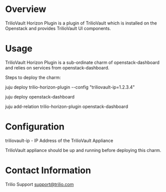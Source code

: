 # Overview

TrilioVault Horizon Plugin is a plugin of TrilioVault which is installed
on the Openstack and provides TrilioVault UI components.

# Usage

TrilioVault Horizon Plugin is a sub-ordinate charm of openstack-dashboard
and relies on services from openstack-dashboard.

Steps to deploy the charm:

juju deploy trilio-horizon-plugin --config "triliovault-ip=1.2.3.4"

juju deploy openstack-dashboard

juju add-relation trilio-horizon-plugin openstack-dashboard

# Configuration

triliovault-ip - IP Address of the TrilioVault Appliance

TrilioVault appliance should be up and running before deploying this charm.

# Contact Information

Trilio Support <support@trilio.com>
